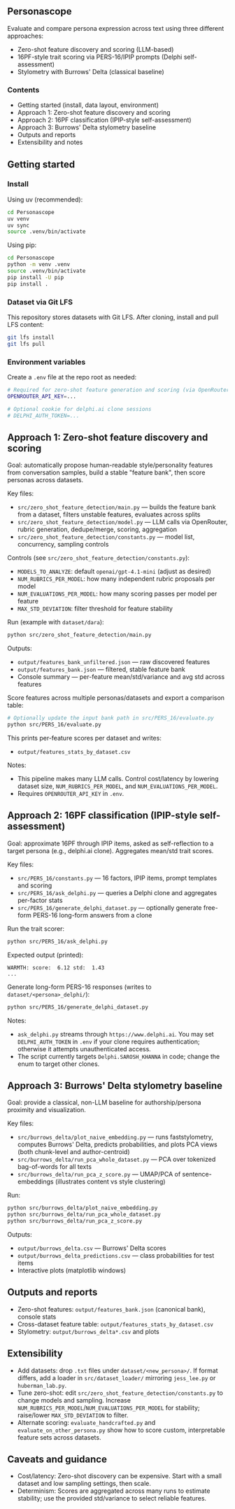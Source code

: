 ## Personascope

Evaluate and compare persona expression across text using three different approaches:

- Zero-shot feature discovery and scoring (LLM-based)
- 16PF-style trait scoring via PERS-16/IPIP prompts (Delphi self-assessment)
- Stylometry with Burrows' Delta (classical baseline)

### Contents
- Getting started (install, data layout, environment)
- Approach 1: Zero-shot feature discovery and scoring
- Approach 2: 16PF classification (IPIP-style self-assessment)
- Approach 3: Burrows' Delta stylometry baseline
- Outputs and reports
- Extensibility and notes


## Getting started

### Install
Using uv (recommended):

```bash
cd Personascope
uv venv
uv sync
source .venv/bin/activate
```

Using pip:

```bash
cd Personascope
python -m venv .venv
source .venv/bin/activate
pip install -U pip
pip install .
```

### Dataset via Git LFS
This repository stores datasets with Git LFS. After cloning, install and pull LFS content:

```bash
git lfs install
git lfs pull
```

### Environment variables
Create a `.env` file at the repo root as needed:

```bash
# Required for zero-shot feature generation and scoring (via OpenRouter)
OPENROUTER_API_KEY=...

# Optional cookie for delphi.ai clone sessions
# DELPHI_AUTH_TOKEN=...
```

## Approach 1: Zero-shot feature discovery and scoring

Goal: automatically propose human-readable style/personality features from conversation samples, build a stable "feature bank", then score personas across datasets.

Key files:
- `src/zero_shot_feature_detection/main.py` — builds the feature bank from a dataset, filters unstable features, evaluates across splits
- `src/zero_shot_feature_detection/model.py` — LLM calls via OpenRouter, rubric generation, dedupe/merge, scoring, aggregation
- `src/zero_shot_feature_detection/constants.py` — model list, concurrency, sampling controls

Controls (see `src/zero_shot_feature_detection/constants.py`):
- `MODELS_TO_ANALYZE`: default `openai/gpt-4.1-mini` (adjust as desired)
- `NUM_RUBRICS_PER_MODEL`: how many independent rubric proposals per model
- `NUM_EVALUATIONS_PER_MODEL`: how many scoring passes per model per feature
- `MAX_STD_DEVIATION`: filter threshold for feature stability

Run (example with `dataset/dara`):

```bash
python src/zero_shot_feature_detection/main.py
```

Outputs:
- `output/features_bank_unfiltered.json` — raw discovered features
- `output/features_bank.json` — filtered, stable feature bank
- Console summary — per-feature mean/std/variance and avg std across features

Score features across multiple personas/datasets and export a comparison table:

```bash
# Optionally update the input bank path in src/PERS_16/evaluate.py
python src/PERS_16/evaluate.py
```

This prints per-feature scores per dataset and writes:
- `output/features_stats_by_dataset.csv`

Notes:
- This pipeline makes many LLM calls. Control cost/latency by lowering dataset size, `NUM_RUBRICS_PER_MODEL`, and `NUM_EVALUATIONS_PER_MODEL`.
- Requires `OPENROUTER_API_KEY` in `.env`.


## Approach 2: 16PF classification (IPIP-style self-assessment)

Goal: approximate 16PF through IPIP items, asked as self-reflection to a target persona (e.g., delphi.ai clone). Aggregates mean/std trait scores.

Key files:
- `src/PERS_16/constants.py` — 16 factors, IPIP items, prompt templates and scoring
- `src/PERS_16/ask_delphi.py` — queries a Delphi clone and aggregates per-factor stats
- `src/PERS_16/generate_delphi_dataset.py` — optionally generate free-form PERS-16 long-form answers from a clone

Run the trait scorer:

```bash
python src/PERS_16/ask_delphi.py
```

Expected output (printed):
```
WARMTH: score:  6.12 std:  1.43
...
```

Generate long-form PERS-16 responses (writes to `dataset/<persona>_delphi/`):

```bash
python src/PERS_16/generate_delphi_dataset.py
```

Notes:
- `ask_delphi.py` streams through `https://www.delphi.ai`. You may set `DELPHI_AUTH_TOKEN` in `.env` if your clone requires authentication; otherwise it attempts unauthenticated access.
- The script currently targets `Delphi.SAROSH_KHANNA` in code; change the enum to target other clones.


## Approach 3: Burrows' Delta stylometry baseline

Goal: provide a classical, non-LLM baseline for authorship/persona proximity and visualization.

Key files:
- `src/burrows_delta/plot_naive_embedding.py` — runs faststylometry, computes Burrows' Delta, predicts probabilities, and plots PCA views (both chunk-level and author-centroid)
- `src/burrows_delta/run_pca_whole_dataset.py` — PCA over tokenized bag-of-words for all texts
- `src/burrows_delta/run_pca_z_score.py` — UMAP/PCA of sentence-embeddings (illustrates content vs style clustering)

Run:

```bash
python src/burrows_delta/plot_naive_embedding.py
python src/burrows_delta/run_pca_whole_dataset.py
python src/burrows_delta/run_pca_z_score.py
```

Outputs:
- `output/burrows_delta.csv` — Burrows' Delta scores
- `output/burrows_delta_predictions.csv` — class probabilities for test items
- Interactive plots (matplotlib windows)


## Outputs and reports
- Zero-shot features: `output/features_bank.json` (canonical bank), console stats
- Cross-dataset feature table: `output/features_stats_by_dataset.csv`
- Stylometry: `output/burrows_delta*.csv` and plots


## Extensibility
- Add datasets: drop `.txt` files under `dataset/<new_persona>/`. If format differs, add a loader in `src/dataset_loader/` mirroring `jess_lee.py` or `huberman_lab.py`.
- Tune zero-shot: edit `src/zero_shot_feature_detection/constants.py` to change models and sampling. Increase `NUM_RUBRICS_PER_MODEL`/`NUM_EVALUATIONS_PER_MODEL` for stability; raise/lower `MAX_STD_DEVIATION` to filter.
- Alternate scoring: `evaluate_handcrafted.py` and `evaluate_on_other_persona.py` show how to score custom, interpretable feature sets across datasets.


## Caveats and guidance
- Cost/latency: Zero-shot discovery can be expensive. Start with a small dataset and low sampling settings, then scale.
- Determinism: Scores are aggregated across many runs to estimate stability; use the provided std/variance to select reliable features.

